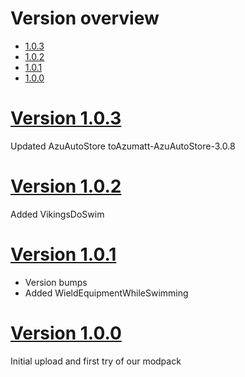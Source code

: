 # Version overview
- [1.0.3](https://github.com/Tuumke/valheimmods/blob/main/CHANGELOG.md#1.0.3)
- [1.0.2](https://github.com/Tuumke/valheimmods/blob/main/CHANGELOG.md#1.0.2)
- [1.0.1](https://github.com/Tuumke/valheimmods/blob/main/CHANGELOG.md#1.0.1)
- [1.0.0](https://github.com/Tuumke/valheimmods/blob/main/CHANGELOG.md#1.0.0)

# [Version 1.0.3](#1.0.3)
Updated AzuAutoStore toAzumatt-AzuAutoStore-3.0.8

# [Version 1.0.2](#1.0.2)
Added VikingsDoSwim


# [Version 1.0.1](#1.0.1)
- Version bumps
- Added WieldEquipmentWhileSwimming

# [Version 1.0.0](#1.0.0)
Initial upload and first try of our modpack
